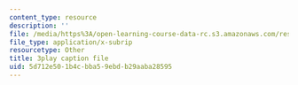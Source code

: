 ```yaml
---
content_type: resource
description: ''
file: /media/https%3A/open-learning-course-data-rc.s3.amazonaws.com/res-8-005-vibrations-and-waves-problem-solving-fall-2012/5d712e501b4cbba59ebdb29aaba28595_X60J__-GMx8.srt
file_type: application/x-subrip
resourcetype: Other
title: 3play caption file
uid: 5d712e50-1b4c-bba5-9ebd-b29aaba28595
---
```


